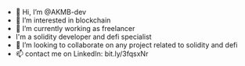 - 👋 Hi, I’m @AKMB-dev
- 👀 I’m interested in blockchain
- 🌱 I’m currently working as freelancer
- I'm a solidity developer and defi specialist
- 💞️ I’m looking to collaborate on any project related to solidity and defi
- 📫 contact me on LinkedIn: bit.ly/3fqsxNr

<!---
AKMB-dev/AKMB-dev is a ✨ special ✨ repository because its `README.md` (this file) appears on your GitHub profile.
You can click the Preview link to take a look at your changes.
--->
